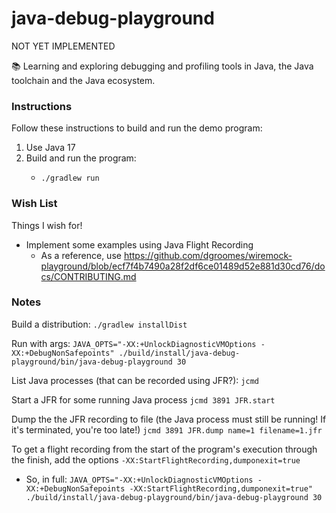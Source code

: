 # java-debug-playground

NOT YET IMPLEMENTED

📚 Learning and exploring debugging and profiling tools in Java, the Java toolchain and the Java ecosystem.

### Instructions

Follow these instructions to build and run the demo program: 

1. Use Java 17
2. Build and run the program:
   * ```shell
     ./gradlew run
     ``` 


### Wish List

Things I wish for!

* Implement some examples using Java Flight Recording
  * As a reference, use <https://github.com/dgroomes/wiremock-playground/blob/ecf7f4b7490a28f2df6ce01489d52e881d30cd76/docs/CONTRIBUTING.md>


### Notes

Build a distribution: `./gradlew installDist`

Run with args: `JAVA_OPTS="-XX:+UnlockDiagnosticVMOptions -XX:+DebugNonSafepoints" ./build/install/java-debug-playground/bin/java-debug-playground 30`

List Java processes (that can be recorded using JFR?): `jcmd`

Start a JFR for some running Java process `jcmd 3891 JFR.start`

Dump the the JFR recording to file (the Java process must still be running! If it's terminated, you're too late!) `jcmd 3891 JFR.dump name=1 filename=1.jfr` 

To get a flight recording from the start of the program's execution through the finish, add the options `-XX:StartFlightRecording,dumponexit=true`
  * So, in full: `JAVA_OPTS="-XX:+UnlockDiagnosticVMOptions -XX:+DebugNonSafepoints -XX:StartFlightRecording,dumponexit=true" ./build/install/java-debug-playground/bin/java-debug-playground 30`
